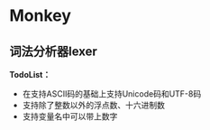 # Monkey

## 词法分析器lexer

**TodoList：**

* 在支持ASCII码的基础上支持Unicode码和UTF-8码
* 支持除了整数以外的浮点数、十六进制数
* 支持变量名中可以带上数字